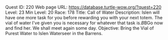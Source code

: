 Quest ID: 220
Web page URL: https://database.turtle-wow.org/?quest=220
Level: 23
Min Level: 20
Race: 178
Title: Call of Water
Description: Islen will have one more task for you before rewarding you with your next totem. The vial of water I've given you is necessary for whatever that task is.$B$BGo now and find her. We shall meet again some day.
Objective: Bring the Vial of Purest Water to Islen Waterseer in the Barrens.
